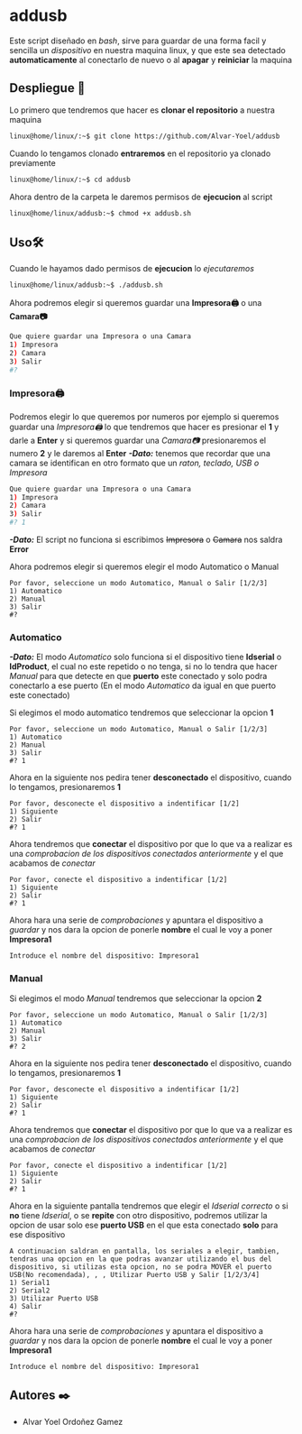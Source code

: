# addusb
Este script diseñado en *bash*, sirve para guardar de una forma facil y sencilla un *dispositivo* en nuestra maquina linux, y que este sea detectado **automaticamente** al conectarlo de nuevo o al **apagar** y **reiniciar** la maquina

## Despliegue 🔧
Lo primero que tendremos que hacer es **clonar el repositorio** a nuestra maquina

```bash 
linux@home/linux/:~$ git clone https://github.com/Alvar-Yoel/addusb
```

Cuando lo tengamos clonado **entraremos** en el repositorio ya clonado previamente

```bash
linux@home/linux/:~$ cd addusb
```

Ahora dentro de la carpeta le daremos permisos de **ejecucion** al script

```bash 
linux@home/linux/addusb:~$ chmod +x addusb.sh
```

## Uso🛠️
Cuando le hayamos dado permisos de **ejecucion** lo *ejecutaremos*

```bash 
linux@home/linux/addusb:~$ ./addusb.sh
```

Ahora podremos elegir si queremos guardar una **Impresora🖨️** o una **Camara📷**
```bash
Que quiere guardar una Impresora o una Camara
1) Impresora
2) Camara
3) Salir
#?
``` 

### Impresora🖨️
Podremos elegir lo que queremos por numeros por ejemplo si queremos guardar una _Impresora🖨️_ lo que tendremos que hacer es presionar el **1** y darle a **Enter** y si queremos guardar una _Camara📷_ presionaremos el numero **2** y le daremos al **Enter**
***-Dato:*** tenemos que recordar que una camara se identifican en otro formato que un _raton, teclado, USB o Impresora_
```bash
Que quiere guardar una Impresora o una Camara
1) Impresora
2) Camara
3) Salir
#? 1
```
***-Dato:*** El script no funciona si escribimos ~~Impresora~~ o ~~Camara~~ nos saldra **Error**

Ahora podremos elegir si queremos elegir el modo Automatico o Manual
``` 
Por favor, seleccione un modo Automatico, Manual o Salir [1/2/3]
1) Automatico
2) Manual
3) Salir
#?
```

### Automatico
***-Dato:*** El modo _Automatico_ solo funciona si el dispositivo tiene **Idserial** o **IdProduct**, el cual no este repetido o no tenga, si no lo tendra que hacer _Manual_ para que detecte en que **puerto** este conectado y solo podra conectarlo a ese puerto (En el modo _Automatico_ da igual en que puerto este conectado)

Si elegimos el modo automatico tendremos que seleccionar la opcion **1**
``` 
Por favor, seleccione un modo Automatico, Manual o Salir [1/2/3]
1) Automatico
2) Manual
3) Salir
#? 1
```

Ahora en la siguiente nos pedira tener **desconectado** el dispositivo, cuando lo tengamos, presionaremos **1**
```
Por favor, desconecte el dispositivo a indentificar [1/2]
1) Siguiente
2) Salir
#? 1
```

Ahora tendremos que **conectar** el dispositivo por que lo que va a realizar es una _comprobacion de los dispositivos conectados anteriormente_ y el que acabamos de _conectar_
```
Por favor, conecte el dispositivo a indentificar [1/2]
1) Siguiente
2) Salir
#? 1
```

Ahora hara una serie de _comprobaciones_ y apuntara el dispositivo a _guardar_ y nos dara la opcion de ponerle **nombre** el cual le voy a poner **Impresora1** 
```
Introduce el nombre del dispositivo: Impresora1
```

### Manual
Si elegimos el modo _Manual_ tendremos que seleccionar la opcion **2**
``` 
Por favor, seleccione un modo Automatico, Manual o Salir [1/2/3]
1) Automatico
2) Manual
3) Salir
#? 2
```

Ahora en la siguiente nos pedira tener **desconectado** el dispositivo, cuando lo tengamos, presionaremos **1**
```
Por favor, desconecte el dispositivo a indentificar [1/2]
1) Siguiente
2) Salir
#? 1
```

Ahora tendremos que **conectar** el dispositivo por que lo que va a realizar es una _comprobacion de los dispositivos conectados anteriormente_ y el que acabamos de _conectar_
```
Por favor, conecte el dispositivo a indentificar [1/2]
1) Siguiente
2) Salir
#? 1
```

Ahora en la siguiente pantalla tendremos que elegir el _Idserial correcto_ o si **no** tiene _Idserial_, o se **repite** con otro dispositivo, podremos utilizar la opcion de usar solo ese **puerto USB** en el que esta conectado **solo** para ese dispositivo
```shell
A continuacion saldran en pantalla, los seriales a elegir, tambien, tendras una opcion en la que podras avanzar utilizando el bus del dispositivo, si utilizas esta opcion, no se podra MOVER el puerto USB(No recomendada), , , Utilizar Puerto USB y Salir [1/2/3/4]
1) Serial1
2) Serial2
3) Utilizar Puerto USB
4) Salir
#?
```

Ahora hara una serie de _comprobaciones_ y apuntara el dispositivo a _guardar_ y nos dara la opcion de ponerle **nombre** el cual le voy a poner **Impresora1** 
```
Introduce el nombre del dispositivo: Impresora1
```

## Autores ✒️
- Alvar Yoel Ordoñez Gamez
